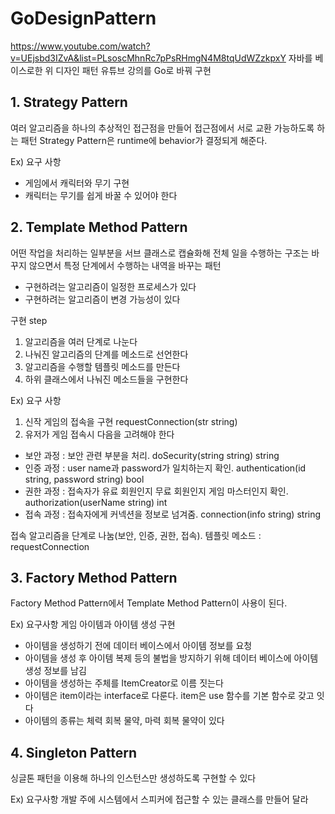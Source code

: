 # GoDesignPattern

https://www.youtube.com/watch?v=UEjsbd3IZvA&list=PLsoscMhnRc7pPsRHmgN4M8tqUdWZzkpxY
자바를 베이스로한 위 디자인 패턴 유튜브 강의를 Go로 바꿔 구현

## 1. Strategy Pattern
여러 알고리즘을 하나의 추상적인 접근점을 만들어 접근점에서 서로 교환 가능하도록 하는 패턴
Strategy Pattern은 runtime에 behavior가 결정되게 해준다.

Ex)
요구 사항
- 게임에서 캐릭터와 무기 구현
- 캐릭터는 무기를 쉽게 바꿀 수 있어야 한다

## 2. Template Method Pattern
어떤 작업을 처리하는 일부분을 서브 클래스로 캡슐화해 전체 일을 수행하는 구조는 바꾸지 않으면서 특정 단계에서 수행하는 내역을 바꾸는 패턴
- 구현하려는 알고리즘이 일정한 프로세스가 있다
- 구현하려는 알고리즘이 변경 가능성이 있다

구현 step
1. 알고리즘을 여러 단계로 나눈다
2. 나눠진 알고리즘의 단계를 메소드로 선언한다
3. 알고리즘을 수행할 템플릿 메소드를 만든다
4. 하위 클래스에서 나눠진 메소드들을 구현한다

Ex)
요구 사항
1) 신작 게임의 접속을 구현
requestConnection(str string)
2) 유저가 게임 접속시 다음을 고려해야 한다
- 보안 과정 : 보안 관련 부분을 처리. doSecurity(string string) string
- 인증 과정 : user name과 password가 일치하는지 확인. authentication(id string, password string) bool
- 권한 과정 : 접속자가 유료 회원인지 무료 회원인지 게임 마스터인지 확인. authorization(userName string) int
- 접속 과정 : 접속자에게 커넥션을 정보로 넘겨줌. connection(info string) string

접속 알고리즘을 단계로 나눔(보안, 인증, 권한, 접속). 템플릿 메소드 : requestConnection

## 3. Factory Method Pattern
Factory Method Pattern에서 Template Method Pattern이 사용이 된다.

Ex) 요구사항
게임 아이템과 아이템 생성 구현
- 아이템을 생성하기 전에 데이터 베이스에서 아이템 정보를 요청
- 아이템을 생성 후 아이템 복제 등의 불법을 방지하기 위해 데이터 베이스에 아이템 생성 정보를 남김
- 아이템을 생성하는 주체를 ItemCreator로 이름 짓는다
- 아이템은 item이라는 interface로 다룬다. item은 use 함수를 기본 함수로 갖고 잇다
- 아이템의 종류는 체력 회복 물약, 마력 회복 물약이 있다

## 4. Singleton Pattern
싱글톤 패턴을 이용해 하나의 인스턴스만 생성하도록 구현할 수 있다

Ex) 요구사항
개발 주에 시스템에서 스피커에 접근할 수 있는 클래스를 만들어 달라

